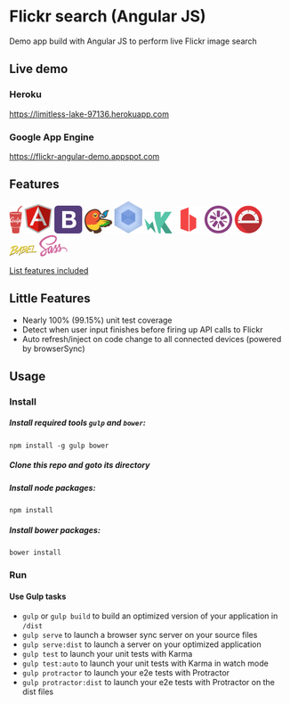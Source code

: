 # Flickr search (Angular JS)

Demo app build with Angular JS to perform live Flickr image search

## Live demo

### Heroku

https://limitless-lake-97136.herokuapp.com

### Google App Engine

https://flickr-angular-demo.appspot.com

## Features

![Logo](docs/assets/gulp.png)
![Logo](docs/assets/angular.png)
![Logo](docs/assets/bootstrap.png)
![Logo](docs/assets/bower.png)
![Logo](docs/assets/webpack.png)
![Logo](docs/assets/karma.png)
![Logo](docs/assets/browsersync.png)
![Logo](docs/assets/jasmine.png)
![Logo](docs/assets/protractor.png)
![Logo](docs/assets/babel.png)
![Logo](docs/assets/sass.png)


[List features included](docs/usage.md#features-included-in-the-gulpfile)

## Little Features

* Nearly 100% (99.15%) unit test coverage
* Detect when user input finishes before firing up API calls to Flickr
* Auto refresh/inject on code change to all connected devices (powered by browserSync)

## Usage

### Install

##### Install required tools `gulp` and `bower`:
```
npm install -g gulp bower
```

##### Clone this repo and goto its directory

##### Install node packages:
```
npm install
```

##### Install bower packages:
```
bower install
```

### Run

#### Use Gulp tasks

* `gulp` or `gulp build` to build an optimized version of your application in `/dist`
* `gulp serve` to launch a browser sync server on your source files
* `gulp serve:dist` to launch a server on your optimized application
* `gulp test` to launch your unit tests with Karma
* `gulp test:auto` to launch your unit tests with Karma in watch mode
* `gulp protractor` to launch your e2e tests with Protractor
* `gulp protractor:dist` to launch your e2e tests with Protractor on the dist files

